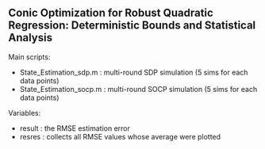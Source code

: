 ## Conic Optimization for Robust Quadratic Regression: Deterministic Bounds and Statistical Analysis

Main scripts:
- State_Estimation_sdp.m    :     multi-round SDP simulation (5 sims for each data points)
- State_Estimation_socp.m   :     multi-round SOCP simulation (5 sims for each data points)

Variables:
- result    :   the RMSE estimation error
- resres    :   collects all RMSE values whose average were plotted
